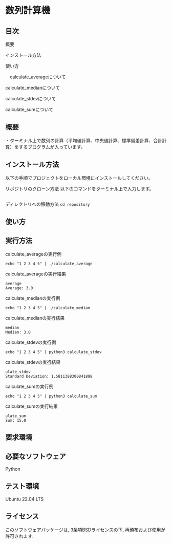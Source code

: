 # 数列計算機

## 目次
概要

インストール方法

使い方

　calculate_averageについて

  calculate_medianについて

  calculate_stdevについて

  calculate_sumについて

## 概要
・ターミナル上で数列の計算（平均値計算、中央値計算、標準偏差計算、合計計算）をするプログラムが入っています。

## インストール方法

以下の手順でプロジェクトをローカル環境にインストールしてください。

リポジトリのクローン方法
以下のコマンドをターミナル上で入力します。
```git clone https://github.com/masuyoiti/robosys2024.git
```
ディレクトリへの移動方法
```cd repository```

## 使い方
## 実行方法

calculate_averageの実行例
```
echo "1 2 3 4 5" | ./calculate_average
```
calculate_averageの実行結果
```
average
Average: 3.0
```
calculate_medianの実行例
```
echo "1 2 3 4 5" | ./calculate_median
```
calculate_medianの実行結果
```
median
Median: 3.0
```
calculate_stdevの実行例
```
echo "1 2 3 4 5" | python3 calculate_stdev
```
calculate_stdevの実行結果
```
ulate_stdev
Standard Deviation: 1.5811388300841898
```
calculate_sumの実行例
```
echo "1 2 3 4 5" | python3 calculate_sum
```
calculate_sumの実行結果
```
ulate_sum
Sum: 15.0
```

## 要求環境
## 必要なソフトウェア
Python

## テスト環境
Ubuntu 22.04 LTS
## ライセンス
このソフトウェアパッケージは, 3条項BSDライセンスの下, 再頒布および使用が許可されます.
